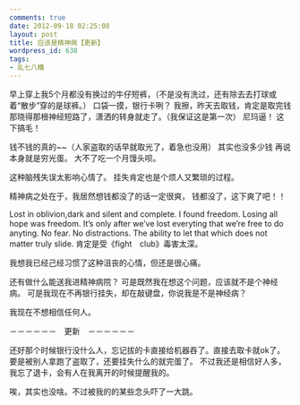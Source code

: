 ```yaml
---
comments: true
date: 2012-09-18 02:25:08
layout: post
title: 应该是精神病【更新】
wordpress_id: 638
tags:
- 乱七八糟
---
```









早上穿上我5个月都没有换过的牛仔短裤，（不是没有洗过，还有除去去打球或着“散步”穿的是球裤。）
口袋一摸，银行卡咧？
我擦，昨天去取钱，肯定是取完钱那晓得那根神经短路了，潇洒的转身就走了。（我保证这是第一次）
尼玛逼！
这下搞毛！


钱不钱的真的~~（人家盗取的话早就取光了，着急也没用）
其实也没多少钱
再说本身就是穷光蛋。
大不了吃一个月馒头呗。

这种脑残失误太影响心情了。
挂失肯定也是个烦人又繁琐的过程。

精神病之处在于，我居然想钱都没了的话一定很爽，
钱都没了，这下爽了吧！！

Lost in oblivion,dark and silent and complete. I found freedom. Losing all hope was freedom. 
It’s only after we’ve lost everyting that we’re free to do anyting. 
No fear. No distractions. The ability to let that which does not matter truly slide. 
肯定是受《fight　club》毒害太深。

我想我已经己经习惯了这种沮丧的心情，但还是很心痛。

还有做什么能送我进精神病院？
可是既然我在想这个问题，应该就不是个神经病。
可是我现在不再银行挂失，却在敲键盘，你说我是不是神经病？

我现在不想相信任何人。

－－－－－－　更新　－－－－－－

还好那个时候银行没什么人，忘记拔的卡直接给机器吞了。直接去取卡就ok了。要是被别人拿跑了盗取了，还要挂失什么的就完蛋了。
不过我还是相信好人多，我忘了退卡，会有人在我离开的时候提醒我的。


唉，其实也没啥。不过被我的的某些念头吓了一大跳。
